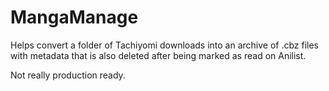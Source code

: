 # MangaManage

Helps convert a folder of Tachiyomi downloads into an archive of .cbz files with metadata that is also deleted after being marked as read on Anilist.

Not really production ready.